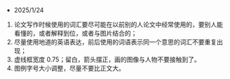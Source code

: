 
- 2025/1/24
1. 论文写作时候使用的词汇要尽可能在以前别的人论文中经常使用的，要别人能看懂的，或者解释到位，或者与图片结合的；
2. 尽量使用地道的英语表达，前后使用的词语表示同一个意思的词汇不要重复出现；
3. 虚线框宽度 0.75；留白，箭头摆正，画的图像与人物不要接触到了。
4. 图例字号大小调整，尽量不要比正文大。